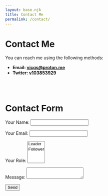 ```yaml
---
layout: base.njk
title: Contact Me
permalink: /contact/
---
```


# Contact Me

You can reach me using the following methods:

- **Email: [vicgs@proton.me](mailto:vicgs@proton.me)**
- **Twtter: [v103853929](https://twitter.com/v103853929)**

<br>
<br>

# Contact Form



<form name="contact" method="POST" data-netlify="true">
  <p>
    <label>Your Name: <input type="text" name="name" /></label>
  </p>
  <p>
    <label>Your Email: <input type="email" name="email" /></label>
  </p>
  <p>
    <label>Your Role: <select name="role[]" multiple>
      <option value="leader">Leader</option>
      <option value="follower">Follower</option>
    </select></label>
  </p>
  <p>
    <label>Message: <textarea name="message"></textarea></label>
  </p>
  <p>
    <button type="submit">Send</button>
  </p>
</form>